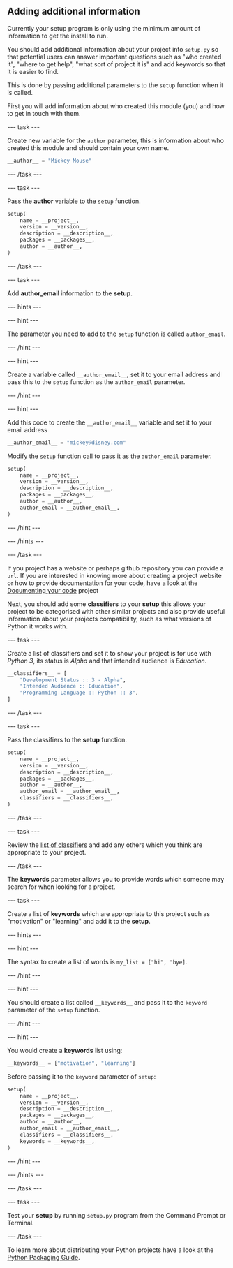## Adding additional information

Currently your setup program is only using the minimum amount of information to get the install to run. 

You should add additional information about your project into `setup.py` so that potential users can answer important questions such as "who created it", "where to get help", "what sort of project it is" and add keywords so that it is easier to find.

This is done by passing additional parameters to the `setup` function when it is called.

First you will add information about who created this module (you) and how to get in touch with them.

--- task ---

Create new variable for the `author` parameter, this is information about who created this module and should contain your own name.

```python
__author__ = "Mickey Mouse"

```

--- /task ---

--- task ---

Pass the **author** variable to the `setup` function.

```python
setup(
    name = __project__,
    version = __version__,
    description = __description__,
    packages = __packages__,
    author = __author__,
)
```

--- /task ---

--- task ---

Add **author_email** information to the **setup**.

--- hints ---

--- hint ---

The parameter you need to add to the `setup` function is called `author_email`.

--- /hint ---

--- hint ---

Create a variable called `__author_email__`, set it to your email address and pass this to the `setup` function as the `author_email` parameter.

--- /hint ---

--- hint ---

Add this code to create the `__author_email__` variable and set it to your email address

```python
__author_email__ = "mickey@disney.com"
```

Modify the `setup` function call to pass it as the `author_email` parameter.

```python
setup(
    name = __project__,
    version = __version__,
    description = __description__,
    packages = __packages__,
    author = __author__,
    author_email = __author_email__,
)
```

--- /hint ---

--- /hints ---

--- /task ---

If you project has a website or perhaps github repository you can provide a `url`. If you are interested in knowing more about creating a project website or how to provide documentation for your code, have a look at the [Documenting your code](https://projects.raspberrypi.org/en/projects/documenting-your-code) project

Next, you should add some **classifiers** to your **setup** this allows your project to be categorised with other similar projects and also provide useful information about your projects compatibility, such as what versions of Python it works with.

--- task ---

Create a list of classifiers and set it to show your project is for use with _Python 3_, its status is _Alpha_ and that intended audience is _Education_.

```python
__classifiers__ = [
    "Development Status :: 3 - Alpha",
    "Intended Audience :: Education",
    "Programming Language :: Python :: 3",
]
```

--- /task ---

--- task ---

Pass the classifiers to the **setup** function.

```python
setup(
    name = __project__,
    version = __version__,
    description = __description__,
    packages = __packages__,
    author = __author__,
    author_email = __author_email__,
    classifiers = __classifiers__,
)
```

--- /task ---

--- task ---

Review the [list of classifiers](https://pypi.org/pypi?%3Aaction=list_classifiers) and add any others which you think are appropriate to your project.

--- /task ---

The **keywords** parameter allows you to provide words which someone may search for when looking for a project.

--- task ---

Create a list of **keywords** which are appropriate to this project such as "motivation" or "learning" and add it to the **setup**.

--- hints ---

--- hint ---

The syntax to create a list of words is `my_list = ["hi", "bye]`.

--- /hint ---

--- hint ---

You should create a list called `__keywords__` and pass it to the `keyword` parameter of the `setup` function. 

--- /hint ---

--- hint ---

You would create a __keywords__ list using:

```python
__keywords__ = ["motivation", "learning"]
```

Before passing it to the `keyword` parameter of `setup`:

```python
setup(
    name = __project__,
    version = __version__,
    description = __description__,
    packages = __packages__,
    author = __author__,
    author_email = __author_email__,
    classifiers = __classifiers__,
    keywords = __keywords__,
)
```

--- /hint ---

--- /hints ---

--- /task ---

--- task ---

Test your **setup** by running `setup.py` program from the Command Prompt or Terminal.

--- /task ---

To learn more about distributing your Python projects have a look at the [Python Packaging Guide](http://python-packaging.readthedocs.io/en/latest/index.html).